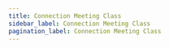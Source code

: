 ```yaml
---
title: Connection Meeting Class
sidebar_label: Connection Meeting Class
pagination_label: Connection Meeting Class
---
```

